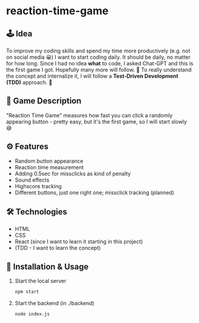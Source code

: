 # reaction-time-game

## 🕹️ Idea

To improve my coding skills and spend my time more productively (e.g. not on social media 😀) I want to start coding daily. It should be daily, no matter for how long.
Since I had no idea **what** to code, I asked Chat-GPT and this is the first game I got. Hopefully many more will follow. 🚀
To really understand the concept and internalize it, I will follow a **Test-Driven Development (TDD)** approach. 🔁

## 🎯 Game Description

"Reaction Time Game" measures how fast you can click a randomly appearing button - pretty easy, but it's the first game, so I will start slowly 😅

## ⚙️ Features

- Random button appearance
- Reaction time measurement
- Adding 0.5sec for missclicks as kind of penalty
- Sound effects
- Highscore tracking
- Different buttons, just one right one; missclick tracking (planned)

## 🛠️ Technologies

- HTML
- CSS
- React (since I want to learn it starting in this project)
- (TDD - I want to learn the concept)

## 🚀 Installation & Usage

1. Start the local server

   ```sh
   npm start
   ```

2. Start the backend (in ./backend)
   ```sh
   node index.js
   ```
